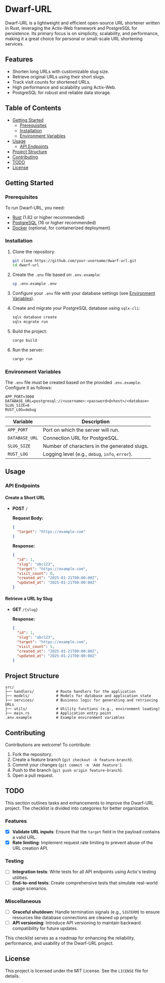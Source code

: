 # Dwarf-URL

Dwarf-URL is a lightweight and efficient open-source URL shortener written in Rust, leveraging the Actix-Web framework and PostgreSQL for persistence. Its primary focus is on simplicity, scalability, and performance, making it a great choice for personal or small-scale URL shortening services.

## Features
- Shorten long URLs with customizable slug size.
- Retrieve original URLs using their short slugs.
- Track visit counts for shortened URLs.
- High performance and scalability using Actix-Web.
- PostgreSQL for robust and reliable data storage.

## Table of Contents
- [Getting Started](#getting-started)
  - [Prerequisites](#prerequisites)
  - [Installation](#installation)
  - [Environment Variables](#environment-variables)
- [Usage](#usage)
  - [API Endpoints](#api-endpoints)
- [Project Structure](#project-structure)
- [Contributing](#contributing)
- [TODO](#todo)
- [License](#license)

## Getting Started

### Prerequisites
To run Dwarf-URL, you need:
- [Rust](https://www.rust-lang.org/) (1.82 or higher recommended)
- [PostgreSQL](https://www.postgresql.org/) (16 or higher recommended)
- [Docker](https://www.docker.com/) (optional, for containerized deployment)

### Installation
1. Clone the repository:
   ```bash
   git clone https://github.com/your-username/dwarf-url.git
   cd dwarf-url
   ```

2. Create the `.env` file based on `.env.example`:
   ```bash
   cp .env.example .env
   ```

3. Configure your `.env` file with your database settings (see [Environment Variables](#environment-variables)).

4. Create and migrate your PostgreSQL database using `sqlx-cli`:
   ```bash
   sqlx database create
   sqlx migrate run
   ```

5. Build the project:
   ```bash
   cargo build
   ```

6. Run the server:
   ```bash
   cargo run
   ```

### Environment Variables
The `.env` file must be created based on the provided `.env.example`. Configure it as follows:

```env
APP_PORT=3000
DATABASE_URL=postgresql://<username>:<password>@<host>/<database>
SLUG_SIZE=6
RUST_LOG=debug
```

| Variable        | Description                                     |
|-----------------|-------------------------------------------------|
| `APP_PORT`      | Port on which the server will run.              |
| `DATABASE_URL`  | Connection URL for PostgreSQL.                 |
| `SLUG_SIZE`     | Number of characters in the generated slugs.    |
| `RUST_LOG`      | Logging level (e.g., `debug`, `info`, `error`). |

## Usage

### API Endpoints

#### Create a Short URL
- **POST** `/`

  **Request Body:**
  ```json
  {
    "target": "https://example.com"
  }
  ```

  **Response:**
  ```json
  {
    "id": 1,
    "slug": "abc123",
    "target": "https://example.com",
    "visit_count": 0,
    "created_at": "2025-01-21T00:00:00Z",
    "updated_at": "2025-01-21T00:00:00Z"
  }
  ```

#### Retrieve a URL by Slug
- **GET** `/{slug}`

  **Response:**
  ```json
  {
    "id": 1,
    "slug": "abc123",
    "target": "https://example.com",
    "visit_count": 5,
    "created_at": "2025-01-21T00:00:00Z",
    "updated_at": "2025-01-21T00:00:00Z"
  }
  ```

## Project Structure

```plaintext
src/
├── handlers/          # Route handlers for the application
├── models/            # Models for database and application state
├── services/          # Business logic for generating and retrieving URLs
├── utils/             # Utility functions (e.g., environment loading)
├── main.rs            # Application entry point
.env.example           # Example environment variables
```

## Contributing
Contributions are welcome! To contribute:
1. Fork the repository.
2. Create a feature branch (`git checkout -b feature-branch`).
3. Commit your changes (`git commit -m 'Add feature'`).
4. Push to the branch (`git push origin feature-branch`).
5. Open a pull request.

## TODO

This section outlines tasks and enhancements to improve the Dwarf-URL project. The checklist is divided into categories for better organization.

### Features
- [x] **Validate URL inputs**: Ensure that the `target` field in the payload contains a valid URL.
- [x] **Rate limiting**: Implement request rate limiting to prevent abuse of the URL creation API.

### Testing
- [ ] **Integration tests**: Write tests for all API endpoints using Actix's testing utilities.
- [ ] **End-to-end tests**: Create comprehensive tests that simulate real-world usage scenarios.

### Miscellaneous
- [ ] **Graceful shutdown**: Handle termination signals (e.g., `SIGTERM`) to ensure resources like database connections are cleaned up properly.
- [ ] **API versioning**: Introduce API versioning to maintain backward compatibility for future updates.

This checklist serves as a roadmap for enhancing the reliability, performance, and usability of the Dwarf-URL project.

## License
This project is licensed under the MIT License. See the `LICENSE` file for details.
